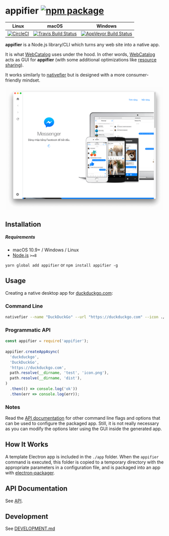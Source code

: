 # appifier [![npm package](https://img.shields.io/npm/v/@webcatalog/appifier.svg)](https://www.npmjs.org/package/@webcatalog/appifier)

| Linux | macOS | Windows |
| ----- | ----- | ------- |
| [![CircleCI](https://circleci.com/gh/webcatalog/appifier.svg?style=svg&circle-token=f2513ee30140f077d85b0c269d1d9ce36464f015)](https://circleci.com/gh/webcatalog/appifier) | [![Travis Build Status](https://travis-ci.org/webcatalog/appifier.svg?branch=master)](https://travis-ci.org/webcatalog/appifier) | [![AppVeyor Build Status](https://ci.appveyor.com/api/projects/status/github/webcatalog/appifier?branch=master&svg=true)](https://ci.appveyor.com/project/webcatalog/appifier/branch/master) |

**appifier** is a Node.js library/CLI which turns any web site into a native app.

It is what [WebCatalog](https://github.com/webcatalog/webcatalog) uses under the hood. In other words, [WebCatalog](https://github.com/webcatalog/webcatalog) acts as GUI for **appifier** (with some additional optimizations like [resource sharing](https://github.com/webcatalog/webcatalog/issues/171)).

It works similarly to [nativefier](https://github.com/jiahaog/Nativefier) but is designed with a more consumer-friendly mindset.

![Facebook Messenger app for macOS, created with appifier](/screenshot.png)

## Installation
##### Requirements
- macOS 10.9+ / Windows / Linux
- [Node.js](https://nodejs.org/) `>=8`

`yarn global add appifier` or `npm install appifier -g`

## Usage
Creating a native desktop app for [duckduckgo.com](https://duckduckgo.com):

### Command Line
```bash
nativefier --name "DuckDuckGo" --url "https://duckduckgo.com" --icon ./icon.png
```

### Programmatic API
```js
const appifier = require('appifier');

appifier.createAppAsync(
  'duckduckgo',
  'DuckDuckGo',
  'https://duckduckgo.com',
  path.resolve(__dirname, 'test', 'icon.png'),
  path.resolve(__dirname, 'dist'),
)
  .then(() => console.log('ok'))
  .then(err => console.log(err));
```

### Notes
Read the [API documentation](API.md) for other command line flags and options that can be used to configure the packaged app. Still, it is not really necessary as you can modify the options later using the GUI inside the generated app.

## How It Works
A template Electron app is included in the `./app` folder. When the `appifier` command is executed, this folder is copied to a temporary directory with the appropriate parameters in a configuration file, and is packaged into an app with [electron-packager](https://github.com/electron-userland/electron-packager).

## API Documentation
See [API](API.md).

## Development
See [DEVELOPMENT.md](DEVELOPMENT.md)
